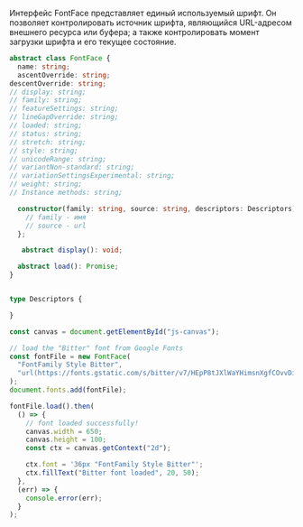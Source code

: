 Интерфейс FontFace представляет единый используемый шрифт. Он позволяет контролировать источник шрифта, являющийся URL-адресом внешнего ресурса или буфера; а также контролировать момент загрузки шрифта и его текущее состояние.

```ts
abstract class FontFace {
  name: string;
  ascentOverride: string;
descentOverride: string;
// display: string;
// family: string;
// featureSettings: string;
// lineGapOverride: string;
// loaded: string;
// status: string;
// stretch: string;
// style: string;
// unicodeRange: string;
// variantNon-standard: string;
// variationSettingsExperimental: string;
// weight: string;
// Instance methods: string;

  constructor(family: string, source: string, descriptors: Descriptors) {
    // family - имя
    // source - url
  };

   abstract display(): void;

  abstract load(): Promise;
}


type Descriptors {

}
```

```js
const canvas = document.getElementById("js-canvas");

// load the "Bitter" font from Google Fonts
const fontFile = new FontFace(
  "FontFamily Style Bitter",
  "url(https://fonts.gstatic.com/s/bitter/v7/HEpP8tJXlWaYHimsnXgfCOvvDin1pK8aKteLpeZ5c0A.woff2)"
);
document.fonts.add(fontFile);

fontFile.load().then(
  () => {
    // font loaded successfully!
    canvas.width = 650;
    canvas.height = 100;
    const ctx = canvas.getContext("2d");

    ctx.font = '36px "FontFamily Style Bitter"';
    ctx.fillText("Bitter font loaded", 20, 50);
  },
  (err) => {
    console.error(err);
  }
);
```
